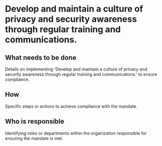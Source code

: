 # Develop and maintain a culture of privacy and security awareness through regular training and communications.

## What needs to be done

Details on implementing 'Develop and maintain a culture of privacy and security awareness through regular training and communications.' to ensure compliance.

## How

Specific steps or actions to achieve compliance with the mandate.

## Who is responsible

Identifying roles or departments within the organization responsible for ensuring the mandate is met.
